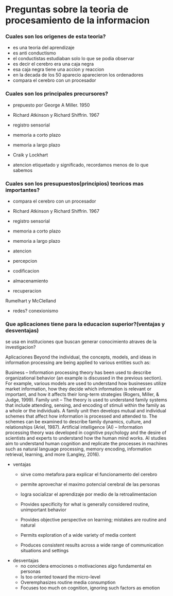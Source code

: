 # Preguntas sobre la teoria de procesamiento de la informacion
### Cuales son los origenes de esta teoria?
- es una teoria del aprendizaje
- es anti conductismo
- el conductistas estudiaban solo lo que se podia observar
- es decir el cerebro era una caja negra
- esa caja negra tiene una accion y reaccion
- en la decada de los 50 aparecio aparecieron los ordenadores
- compara el cerebro con un procesador

### Cuales son los principales precursores?

- prepuesto por George A Miller. 1950

- Richard Atkinson y Richard Shiffrin. 1967
- registro sensorial 
- memoria a corto plazo
- memoria a largo plazo

- Craik y Lockhart
- atencion etiquetado y significado,
recordamos menos de lo que sabemos

### Cuales son los presupuestos(principios) teoricos mas importantes?
- compara el cerebro con un procesador

- Richard Atkinson y Richard Shiffrin. 1967
- registro sensorial 
- memoria a corto plazo
- memoria a largo plazo

- atencion
- percepcion
- codificacion
- almacenamiento
- recuperacion

Rumelhart y McClelland
- redes? conexionismo

### Que aplicaciones tiene para la educacion superior?(ventajas y desventajas)
se usa en instituciones que buscan generar conocimiento atraves de la investigacion?

Aplicaciones
Beyond the individual, the concepts, models, and ideas in information processing are being applied to various entities such as:

Business – Information processing theory has been used to describe organizational behavior (an example is discussed in the previous section). For example, various models are used to understand how businesses utilize market information, how they decide which information is relevant or important, and how it affects their long-term strategies (Rogers, Miller, & Judge, 1999).
Family unit – The theory is used to understand family systems that include attending, sensing, and encoding of stimuli within the family as a whole or the individuals. A family unit then develops mutual and individual schemes that affect how information is processed and attended to. The schemes can be examined to describe family dynamics, culture, and relationships (Ariel, 1987).
Artificial intelligence (AI) – Information processing theory was developed in cognitive psychology and the desire of scientists and experts to understand how the human mind works. AI studies aim to understand human cognition and replicate the processes in machines such as natural language processing, memory encoding, information retrieval, learning, and more (Langley, 2016).

- ventajas
    - sirve como metafora para explicar el funcionamento del cerebro
    - permite aprovechar el maximo potencial cerebral de las personas
    - logra socializar el aprendizaje por medio de la retroalimentacion

    - Provides specificity for what is generally considered routine, unimportant behavior
    - Provides objective perspective on learning; mistakes are routine and natural
    - Permits exploration of a wide variety of media content
    - Produces consistent results across a wide range of communication situations and settings
- desventajas
    - no concidera emociones o motivaciones algo fundamental en personas
    - Is too oriented toward the micro-level
    - Overemphasizes routine media consumption
    - Focuses too much on cognition, ignoring such factors as emotion



